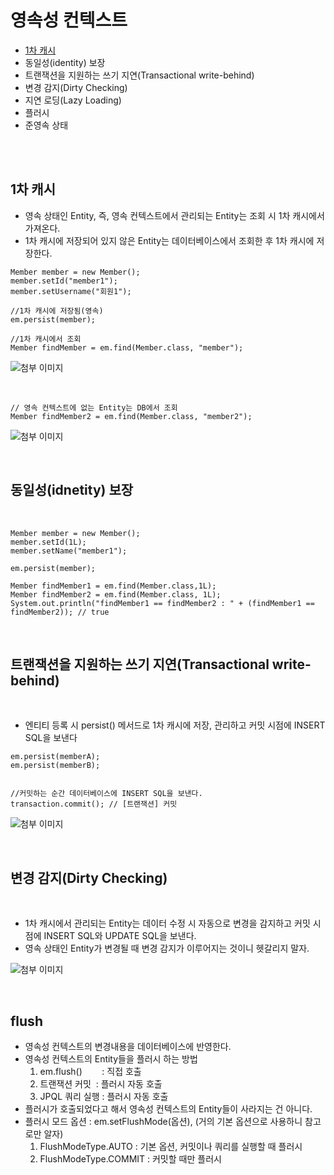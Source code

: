 
# 영속성 컨텍스트

- [1차 캐시](#1차-캐시)
- 동일성(identity) 보장
- 트랜잭션을 지원하는 쓰기 지연(Transactional write-behind)
- 변경 감지(Dirty Checking)
- 지연 로딩(Lazy Loading)
- 플러시
- 준영속 상태

<br/>
<br/>

## 1차 캐시

- 영속 상태인 Entity, 즉, 영속 컨텍스트에서 관리되는 Entity는 조회 시 1차 캐시에서 가져온다.
- 1차 캐시에 저장되어 있지 않은 Entity는 데이터베이스에서 조회한 후 1차 캐시에 저장한다.

```
Member member = new Member();
member.setId("member1");
member.setUsername("회원1");

//1차 캐시에 저장됨(영속)
em.persist(member);

//1차 캐시에서 조회
Member findMember = em.find(Member.class, "member");
```

![첨부 이미지](https://file-upload-store-jdd.s3.ap-northeast-2.amazonaws.com/jpa1%EC%B0%A8%EC%BA%90%EC%8B%9C.png)

<br/>

```
// 영속 컨텍스트에 없는 Entity는 DB에서 조회
Member findMember2 = em.find(Member.class, "member2");
```
![첨부 이미지](https://file-upload-store-jdd.s3.ap-northeast-2.amazonaws.com/jpa1%EC%B0%A8%EC%BA%90%EC%8B%9C2.png)


<br/>


## 동일성(idnetity) 보장

<br/>


```
Member member = new Member();
member.setId(1L);
member.setName("member1");

em.persist(member);

Member findMember1 = em.find(Member.class,1L);
Member findMember2 = em.find(Member.class, 1L);
System.out.println("findMember1 == findMember2 : " + (findMember1 == findMember2)); // true
```

<br/>

## 트랜잭션을 지원하는 쓰기 지연(Transactional write-behind)
<br/>

- 엔티티 등록 시 persist() 메서드로 1차 캐시에 저장, 관리하고 커밋 시점에 INSERT SQL을 보낸다

```
em.persist(memberA);
em.persist(memberB);


//커밋하는 순간 데이터베이스에 INSERT SQL을 보낸다.
transaction.commit(); // [트랜잭션] 커밋
```
![첨부 이미지](https://file-upload-store-jdd.s3.ap-northeast-2.amazonaws.com/%EC%93%B0%EA%B8%B0%EC%A7%80%EC%97%B0.JPG)

<br/>


## 변경 감지(Dirty Checking)
<br/>

- 1차 캐시에서 관리되는 Entity는 데이터 수정 시 자동으로 변경을 감지하고 커밋 시점에 INSERT SQL와 UPDATE SQL을 보낸다.
- 영속 상태인 Entity가 변경될 때 변경 감지가 이루어지는 것이니 헷갈리지 말자.

![첨부 이미지](https://file-upload-store-jdd.s3.ap-northeast-2.amazonaws.com/%EB%B3%80%EA%B2%BD%EA%B0%90%EC%A7%80.png)

<br/>

## flush

- 영속성 컨텍스트의 변경내용을 데이터베이스에 반영한다.
- 영속성 컨텍스트의 Entity들을 플러시 하는 방법 
    1. em.flush()        : 직접 호출       
    2. 트랜잭션 커밋  : 플러시 자동 호출        
    3. JPQL 쿼리 실행 : 플러시 자동 호출
- 플러시가 호출되었다고 해서 영속성 컨텍스트의 Entity들이 사라지는 건 아니다.
- 플러시 모드 옵션 : em.setFlushMode(옵션), (거의 기본 옵션으로 사용하니 참고로만 알자)
    1. FlushModeType.AUTO : 기본 옵션, 커밋이나 쿼리를 실행할 때 플러시
    2. FlushModeType.COMMIT : 커밋할 때만 플러시

